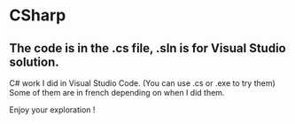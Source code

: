 # CSharp

## The code is in the .cs file, .sln is for Visual Studio solution.

C# work I did in Visual Studio Code. (You can use .cs or .exe to try them)
Some of them are in french depending on when I did them.

Enjoy your exploration !

